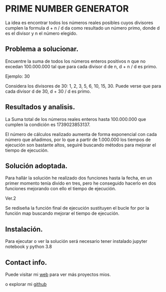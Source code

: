 
# PRIME NUMBER GENERATOR

La idea es encontrar todos los números reales posibles cuyos divisores cumplen la formula d + n / d da como resultado un número primo, donde d es el divisor y n el número elegido.

## Problema a solucionar.

Encuentre la suma de todos los números enteros positivos n que no excedan 100.000.000 tal que para cada divisor d de n, d + n / d es primo.

Ejemplo: 30

Considera los divisores de 30: 1, 2, 3, 5, 6, 10, 15, 30. Puede verse que para cada divisor d de 30, d + 30 / d es primo.

## Resultados y analisis.

La Suma total de los números reales enteros  hasta 100.000.000 que cumplen la condición es 1739023853137.

El número de cálculos realizado aumenta de forma exponencial con cada número que añadimos, por lo que a partir de 1.000.000 los tiempos de ejecución son bastante altos, seguiré buscando métodos para mejorar el tiempo de ejecución.


## Solución adoptada.

Para hallár la solución he realizado dos funciones hasta la fecha, en un primer momento tenía divido en tres, pero he conseguido hacerlo en dos funciones mejorando con ello el tiempo de ejecución.

Ver.2

Se rediseña la función final de ejecución sustituyen el bucle for por la función map buscando mejorar el tiempo de ejecución.

## Instalación.

Para ejecutar o ver la solución será necesario tener instalado jupyter notebook y python 3.8

## Contact info.

Puede visitar mi [web](https://enriquerevueltagarcia.com) para ver más proyectos mios.

o explorar mi [github](https://github.com/Gobuub)





